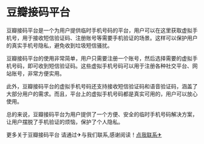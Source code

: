 # 豆瓣接码平台

豆瓣接码平台是一个为用户提供临时手机号码的平台，用户可以在这里获取虚拟手机号，用于接收短信验证码、注册账号等需要手机验证的场景。这样可以保护用户的真实手机号隐私，避免收到垃圾短信骚扰。

豆瓣接码平台的使用非常简单，用户只需要注册一个账号，然后选择需要的虚拟手机号码，即可收到短信验证码。这些虚拟手机号码可以用于注册各种社交平台、网站账号，非常方便实用。

此外，豆瓣接码平台的虚拟手机号码还支持接收短信验证码和语音验证码，涵盖了大部分用户的需求。而且，平台上的虚拟手机号码都是真实可用的，用户可以放心使用。

总的来说，豆瓣接码平台为用户提供了一个方便、安全的临时手机号码解决方案，让用户摆脱了手机验证的烦恼，保护了个人隐私。

更多关于豆瓣接码平台 请通过✈与我们联系,感谢阅读！[点我联系✈](https://m.G208.com)